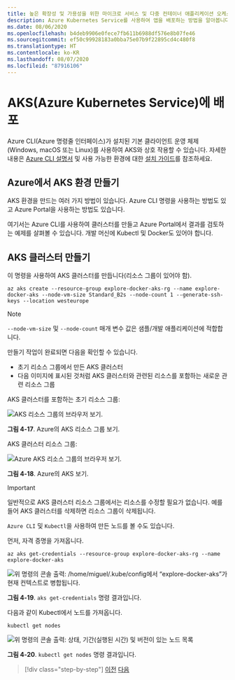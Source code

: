 ```yaml
---
title: 높은 확장성 및 가용성을 위한 마이크로 서비스 및 다중 컨테이너 애플리케이션 오케스트레이션
description: Azure Kubernetes Service를 사용하여 앱을 배포하는 방법을 알아봅니다.
ms.date: 08/06/2020
ms.openlocfilehash: b4deb9906e0fece7fb611b6988df576e8b07fe46
ms.sourcegitcommit: ef50c99928183a0bba75e07b9f22895cd4c480f8
ms.translationtype: HT
ms.contentlocale: ko-KR
ms.lasthandoff: 08/07/2020
ms.locfileid: "87916106"
---
```

# <a name="deploy-to-azure-kubernetes-service-aks"></a>AKS(Azure Kubernetes Service)에 배포

Azure CLI(Azure 명령줄 인터페이스)가 설치된 기본 클라이언트 운영 체제(Windows, macOS 또는 Linux)를 사용하여 AKS와 상호 작용할 수 있습니다. 자세한 내용은 [Azure CLI 설명서](https://docs.microsoft.com/cli/azure/?view=azure-cli-latest) 및 사용 가능한 환경에 대한 [설치 가이드](https://docs.microsoft.com/cli/azure/install-azure-cli?view=azure-cli-latest)를 참조하세요.

## <a name="create-the-aks-environment-in-azure"></a>Azure에서 AKS 환경 만들기

AKS 환경을 만드는 여러 가지 방법이 있습니다. Azure CLI 명령을 사용하는 방법도 있고 Azure Portal을 사용하는 방법도 있습니다.

여기서는 Azure CLI를 사용하여 클러스터를 만들고 Azure Portal에서 결과를 검토하는 예제를 살펴볼 수 있습니다. 개발 머신에 Kubectl 및 Docker도 있어야 합니다.

## <a name="create-the-aks-cluster"></a>AKS 클러스터 만들기

이 명령을 사용하여 AKS 클러스터를 만듭니다(리소스 그룹이 있어야 함).

```console
az aks create --resource-group explore-docker-aks-rg --name explore-docker-aks --node-vm-size Standard_B2s --node-count 1 --generate-ssh-keys --location westeurope
```

> [!NOTE]
> `--node-vm-size` 및 `--node-count` 매개 변수 값은 샘플/개발 애플리케이션에 적합합니다.

만들기 작업이 완료되면 다음을 확인할 수 있습니다.

- 초기 리소스 그룹에서 만든 AKS 클러스터
- 다음 이미지에 표시된 것처럼 AKS 클러스터와 관련된 리소스를 포함하는 새로운 관련 리소스 그룹

AKS 클러스터를 포함하는 초기 리소스 그룹:

![AKS 리소스 그룹의 브라우저 보기.](media/deploy-azure-kubernetes-service/aks-cluster-view.png)

**그림 4-17**. Azure의 AKS 리소스 그룹 보기.

AKS 클러스터 리소스 그룹:

![Azure AKS 리소스 그룹의 브라우저 보기.](media/deploy-azure-kubernetes-service/aks-resource-group-view.png)

**그림 4-18**. Azure의 AKS 보기.

> [!IMPORTANT]
> 일반적으로 AKS 클러스터 리소스 그룹에서는 리소스를 수정할 필요가 없습니다. 예를 들어 AKS 클러스터를 삭제하면 리소스 그룹이 삭제됩니다.

`Azure CLI` 및 `Kubectl`을 사용하여 만든 노드를 볼 수도 있습니다.

먼저, 자격 증명을 가져옵니다.

```console
az aks get-credentials --resource-group explore-docker-aks-rg --name explore-docker-aks
```

![위 명령의 콘솔 출력: /home/miguel/.kube/config에서 “explore-docker-aks”가 현재 컨텍스트로 병합됩니다.](media/deploy-azure-kubernetes-service/get-credentials-command-result.png)

**그림 4-19**. `aks get-credentials` 명령 결과입니다.

다음과 같이 Kubectl에서 노드를 가져옵니다.

```console
kubectl get nodes
```

![위 명령의 콘솔 출력: 상태, 기간(실행된 시간) 및 버전이 있는 노드 목록](media/deploy-azure-kubernetes-service/kubectl-get-nodes-command-result.png)

**그림 4-20**. `kubectl get nodes` 명령 결과입니다.

> [!div class="step-by-step"]
> [이전](orchestrate-high-scalability-availability.md)
> [다음](docker-apps-development-environment.md)
